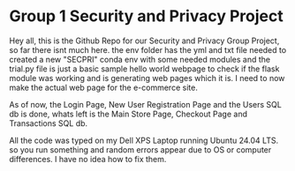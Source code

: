 # Group 1 Security and Privacy Project

 Hey all, this is the Github Repo for our Security and Privacy Group Project, so far there isnt much here. the env folder has the yml and txt file needed to created a new "SECPRI" conda env with some needed modules and the trial.py file is just a basic sample hello world webpage to check if the flask module was working and is generating web pages which it is. I need to now make the actual web page for the e-commerce site.

As of now, the Login Page, New User Registration Page and the Users SQL db is done, whats left is the Main Store Page, Checkout Page and Transactions SQL db.

All the code was typed on my Dell XPS Laptop running Ubuntu 24.04 LTS. so you run something and random errors appear due to OS or computer differences. I have no idea how to fix them.